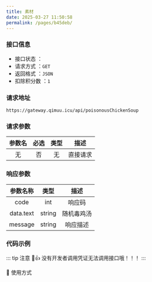 ```yaml
---
title: 素材
date: 2025-03-27 11:50:58
permalink: /pages/b45deb/
---
```



### 接口信息

- 接口状态 ： <Badge text="正常"/>
- 请求方式 ：`GET`
- 返回格式 ：`JSON`
- 扣除积分数 ：`1`

### 请求地址 
```shell
https://gateway.qimuu.icu/api/poisonousChickenSoup
```

### 请求参数 

| 参数名 | 必选 | 类型 |   描述   |
|:---:|:---:|:---:|:---:|
|   无   |  否  |  无  | 直接请求 |

### 响应参数 

| 参数名称  |  类型  |    描述    |
| :-------: | :----: | :--------: |
|   code    |  int   |   响应码   |
| data.text | string | 随机毒鸡汤 |
|  message  | string |  响应描述  |

### 代码示例

::: tip 注意 🔔️👍
没有开发者调用凭证无法调用接口哦！！！
:::

🚀 使用方式
